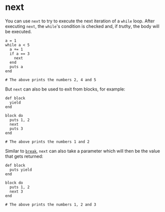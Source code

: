 # next

You can use `next` to try to execute the next iteration of a `while` loop. After executing `next`, the `while`'s condition is checked and, if *truthy*, the body will be executed.

```crystal
a = 1
while a < 5
  a += 1
  if a == 3
    next
  end
  puts a
end

# The above prints the numbers 2, 4 and 5
```

But `next` can also be used to exit from blocks, for example:

```crystal
def block
  yield
end

block do
  puts 1, 2
  next
  puts 3
end

# The above prints the numbers 1 and 2
```

Similar to [`break`](break.md), `next` can also take a parameter which will then be the value that gets returned:

```crystal
def block
  puts yield
end

block do
  puts 1, 2
  next 3
end

# The above prints the numbers 1, 2 and 3
```
